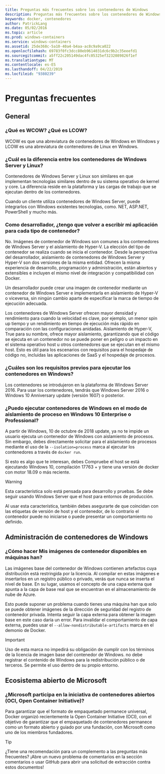 ```yaml
---
title: Preguntas más frecuentes sobre los contenedores de Windows
description: Preguntas más frecuentes sobre los contenedores de Windows Server
keywords: docker, contenedores
author: PatrickLang
ms.date: 05/02/2016
ms.topic: article
ms.prod: windows-containers
ms.service: windows-containers
ms.assetid: 25de368c-5a10-40a4-b4aa-ac8c9a9ca022
ms.openlocfilehash: 69783f0fc3dcc80eb9614031dc6c9b2c35eeefd1
ms.sourcegitcommit: a5ff22c205149dac4fc05325ef3232089826f1ef
ms.translationtype: MT
ms.contentlocale: es-ES
ms.lasthandoff: 04/22/2019
ms.locfileid: "9380239"
---
```

# <a name="frequently-asked-questions"></a>Preguntas frecuentes

## <a name="general"></a>General

### <a name="what-is-wcow-what-is-lcow"></a>¿Qué es WCOW? ¿Qué es LCOW?

WCOW es que una abreviatura de contenedores de Windows en Windows y LCOW es una abreviatura de contenedores de Linux en Windows.

### <a name="what-is-the-difference-between-linux-and-windows-server-containers"></a>¿Cuál es la diferencia entre los contenedores de Windows Server y Linux?

Contenedores de Windows Server y Linux son similares en que implementan tecnologías similares dentro de su sistema operativo de kernel y core. La diferencia reside en la plataforma y las cargas de trabajo que se ejecutan dentro de los contenedores.  

Cuando un cliente utiliza contenedores de Windows Server, puede integrarlos con Windows existentes tecnologías, como. NET, ASP.NET, PowerShell y mucho más.

### <a name="as-a-developer-do-i-have-to-rewrite-my-app-for-each-type-of-container"></a>Como desarrollador, ¿tengo que volver a escribir mi aplicación para cada tipo de contenedor?

No. Imágenes de contenedor de Windows son comunes a los contenedores de Windows Server y el aislamiento de Hyper-V. La elección del tipo de contenedor se realiza cuando se inicia el contenedor. Desde la perspectiva del desarrollador, aislamiento de contenedores de Windows Server y Hyper-V son dos versiones de la misma entidad. Ofrecen la misma experiencia de desarrollo, programación y administración, están abiertos y extensibles e incluyen el mismo nivel de integración y compatibilidad con Docker.

Un desarrollador puede crear una imagen de contenedor mediante un contenedor de Windows Server e implementarla en aislamiento de Hyper-V o viceversa, sin ningún cambio aparte de especificar la marca de tiempo de ejecución adecuada.

Los contenedores de Windows Server ofrecen mayor densidad y rendimiento para cuando la velocidad es clave, por ejemplo, un menor spin up tiempo y un rendimiento en tiempo de ejecución más rápido en comparación con las configuraciones anidadas. Aislamiento de Hyper-V, True para su nombre, ofrece mayor aislamiento, garantizando que el código se ejecuta en un contenedor no se puede poner en peligro o un impacto en el sistema operativo host u otros contenedores que se ejecutan en el mismo host. Esto es útil para los escenarios con requisitos para el hospedaje de código no, incluidas las aplicaciones de SaaS y el hospedaje de procesos.

### <a name="what-are-the-prerequisites-for-running-containers-on-windows"></a>¿Cuáles son los requisitos previos para ejecutar los contenedores en Windows?

Los contenedores se introdujeron en la plataforma de Windows Server 2016. Para usar los contenedores, tendrás que Windows Server 2016 o Windows 10 Anniversary update (versión 1607) o posterior.

### <a name="can-i-run-windows-containers-in-process-isolated-mode-on-windows-10-enterprise-or-professional"></a>¿Puedo ejecutar contenedores de Windows en el modo de aislamiento de proceso en Windows 10 Enterprise o Professional?

A partir de Windows, 10 de octubre de 2018 update, ya no te impide un usuario ejecuta un contenedor de Windows con aislamiento de procesos. Sin embargo, debes directamente solicitar para el aislamiento de procesos mediante el uso de la `--isolation=process` marca al ejecutar los contenedores a través de `docker run`.

Si esto es algo que te interesan, debes Compruebe el host se está ejecutando Windows 10, compilación 17763 + y tiene una versión de docker con motor 18.09 o más reciente.

> [!WARNING]
> Esta característica solo está pensada para desarrollo y pruebas. Se debe seguir usando Windows Server que el host para entornos de producción.
>
> Al usar esta característica, también debes asegurarte de que coincidan con las etiquetas de versión de host y el contenedor, de lo contrario el contenedor puede no iniciarse o puede presentar un comportamiento no definido.

## <a name="windows-container-management"></a>Administración de contenedores de Windows

### <a name="how-do-i-make-my-container-images-available-on-air-gapped-machines"></a>¿Cómo hacer Mis imágenes de contenedor disponibles en máquinas han?

Las imágenes base del contenedor de Windows contienen artefactos cuya distribución está restringida por la licencia. Al compilar en estas imágenes e insertarlos en un registro público o privado, verás que nunca se inserta el nivel de base. En su lugar, usamos el concepto de una capa externa que apunta a la capa de base real que se encuentran en el almacenamiento de nube de Azure.

Esto puede suponer un problema cuando tienes una máquina han que solo se puede obtener imágenes de la dirección de seguridad del registro de contenedor privada. Intenta seguir la capa externa para obtener la imagen base en este caso daría un error. Para invalidar el comportamiento de capa externa, puedes usar el `--allow-nondistributable-artifacts` marca en el demonio de Docker.

> [!IMPORTANT]
> Uso de esta marca no impedirá su obligación de cumplir con los términos de la licencia de imagen base del contenedor de Windows. no debe registrar el contenido de Windows para la redistribución público o de terceros. Se permite el uso dentro de su propio entorno.

## <a name="microsofts-open-ecosystem"></a>Ecosistema abierto de Microsoft

### <a name="is-microsoft-participating-in-the-open-container-initiative-oci"></a>¿Microsoft participa en la iniciativa de contenedores abiertos (OCI, Open Container Initiative)?

Para garantizar que el formato de empaquetado permanece universal, Docker organizó recientemente la Open Container Initiative (OCI), con el objetivo de garantizar que el empaquetado de contenedores permanece como un formato abierto y guiado por una fundación, con Microsoft como uno de los miembros fundadores.

> [!TIP]
> ¿Tiene una recomendación para un complemento a las preguntas más frecuentes? ¡Abre un nuevo problema de comentarios en la sección comentarios o usar GitHub para abrir una solicitud de extracción contra estos documentos!
